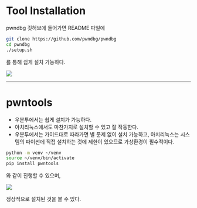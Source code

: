 
# Tool Installation

pwndbg 깃허브에 들어가면 README 파일에

```bash
git clone https://github.com/pwndbg/pwndbg
cd pwndbg
./setup.sh
```

를 통해 쉽게 설치 가능하다.

![](https://i.imgur.com/MMzt9ZP.png)

---

# pwntools

- 우분투에서는 쉽게 설치가 가능하다.
- 아치리눅스에서도 마찬가지로 설치할 수 있고 잘 작동한다.
- 우분투에서는 가이드대로 따라가면 별 문제 없이 설치 가능하고, 아치리눅스는 시스템의 파이썬에 직접 설치하는 것에 제한이 있으므로 가상환경이 필수적이다.

```bash
python -m venv ~/venv
source ~/venv/bin/activate
pip install pwntools
```

와 같이 진행할 수 있으며,

![](https://i.imgur.com/bZOzEuQ.png)

정상적으로 설치된 것을 볼 수 있다. 
